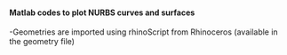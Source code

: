 #### Matlab codes to plot NURBS curves and surfaces
-Geometries are imported using rhinoScript from Rhinoceros (available in the geometry file)
